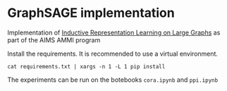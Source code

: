 # GraphSAGE implementation

Implementation of [Inductive Representation Learning on Large Graphs](https://cs.stanford.edu/people/jure/pubs/graphsage-nips17.pdf) as part of the AIMS AMMI program

Install the requirements. It is recommended to use a virtual environment.
```
cat requirements.txt | xargs -n 1 -L 1 pip install 
```

The experiments can be run on the botebooks `cora.ipynb` and `ppi.ipynb`
